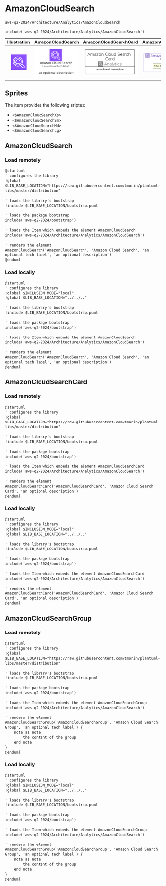 # AmazonCloudSearch


```text
aws-q2-2024/Architecture/Analytics/AmazonCloudSearch
```

```text
include('aws-q2-2024/Architecture/Analytics/AmazonCloudSearch')
```



| Illustration | AmazonCloudSearch | AmazonCloudSearchCard | AmazonCloudSearchGroup |
| :---: | :---: | :---: | :---: |
| ![illustration for Illustration](../../../aws-q2-2024/Architecture/Analytics/AmazonCloudSearch.png) | ![illustration for AmazonCloudSearch](../../../aws-q2-2024/Architecture/Analytics/AmazonCloudSearch.Local.png) | ![illustration for AmazonCloudSearchCard](../../../aws-q2-2024/Architecture/Analytics/AmazonCloudSearchCard.Local.png) | ![illustration for AmazonCloudSearchGroup](../../../aws-q2-2024/Architecture/Analytics/AmazonCloudSearchGroup.Local.png) |



## Sprites
The item provides the following sriptes:

- `<$AmazonCloudSearchXs>`
- `<$AmazonCloudSearchSm>`
- `<$AmazonCloudSearchMd>`
- `<$AmazonCloudSearchLg>`





## AmazonCloudSearch

### Load remotely
```plantuml
@startuml
' configures the library
!global $LIB_BASE_LOCATION="https://raw.githubusercontent.com/tmorin/plantuml-libs/master/distribution"

' loads the library's bootstrap
!include $LIB_BASE_LOCATION/bootstrap.puml

' loads the package bootstrap
include('aws-q2-2024/bootstrap')

' loads the Item which embeds the element AmazonCloudSearch
include('aws-q2-2024/Architecture/Analytics/AmazonCloudSearch')

' renders the element
AmazonCloudSearch('AmazonCloudSearch', 'Amazon Cloud Search', 'an optional tech label', 'an optional description')
@enduml
```

### Load locally
```plantuml
@startuml
' configures the library
!global $INCLUSION_MODE="local"
!global $LIB_BASE_LOCATION="../../.."

' loads the library's bootstrap
!include $LIB_BASE_LOCATION/bootstrap.puml

' loads the package bootstrap
include('aws-q2-2024/bootstrap')

' loads the Item which embeds the element AmazonCloudSearch
include('aws-q2-2024/Architecture/Analytics/AmazonCloudSearch')

' renders the element
AmazonCloudSearch('AmazonCloudSearch', 'Amazon Cloud Search', 'an optional tech label', 'an optional description')
@enduml
```

## AmazonCloudSearchCard

### Load remotely
```plantuml
@startuml
' configures the library
!global $LIB_BASE_LOCATION="https://raw.githubusercontent.com/tmorin/plantuml-libs/master/distribution"

' loads the library's bootstrap
!include $LIB_BASE_LOCATION/bootstrap.puml

' loads the package bootstrap
include('aws-q2-2024/bootstrap')

' loads the Item which embeds the element AmazonCloudSearchCard
include('aws-q2-2024/Architecture/Analytics/AmazonCloudSearch')

' renders the element
AmazonCloudSearchCard('AmazonCloudSearchCard', 'Amazon Cloud Search Card', 'an optional description')
@enduml
```

### Load locally
```plantuml
@startuml
' configures the library
!global $INCLUSION_MODE="local"
!global $LIB_BASE_LOCATION="../../.."

' loads the library's bootstrap
!include $LIB_BASE_LOCATION/bootstrap.puml

' loads the package bootstrap
include('aws-q2-2024/bootstrap')

' loads the Item which embeds the element AmazonCloudSearchCard
include('aws-q2-2024/Architecture/Analytics/AmazonCloudSearch')

' renders the element
AmazonCloudSearchCard('AmazonCloudSearchCard', 'Amazon Cloud Search Card', 'an optional description')
@enduml
```

## AmazonCloudSearchGroup

### Load remotely
```plantuml
@startuml
' configures the library
!global $LIB_BASE_LOCATION="https://raw.githubusercontent.com/tmorin/plantuml-libs/master/distribution"

' loads the library's bootstrap
!include $LIB_BASE_LOCATION/bootstrap.puml

' loads the package bootstrap
include('aws-q2-2024/bootstrap')

' loads the Item which embeds the element AmazonCloudSearchGroup
include('aws-q2-2024/Architecture/Analytics/AmazonCloudSearch')

' renders the element
AmazonCloudSearchGroup('AmazonCloudSearchGroup', 'Amazon Cloud Search Group', 'an optional tech label') {
    note as note
        the content of the group
    end note
}
@enduml
```

### Load locally
```plantuml
@startuml
' configures the library
!global $INCLUSION_MODE="local"
!global $LIB_BASE_LOCATION="../../.."

' loads the library's bootstrap
!include $LIB_BASE_LOCATION/bootstrap.puml

' loads the package bootstrap
include('aws-q2-2024/bootstrap')

' loads the Item which embeds the element AmazonCloudSearchGroup
include('aws-q2-2024/Architecture/Analytics/AmazonCloudSearch')

' renders the element
AmazonCloudSearchGroup('AmazonCloudSearchGroup', 'Amazon Cloud Search Group', 'an optional tech label') {
    note as note
        the content of the group
    end note
}
@enduml
```

